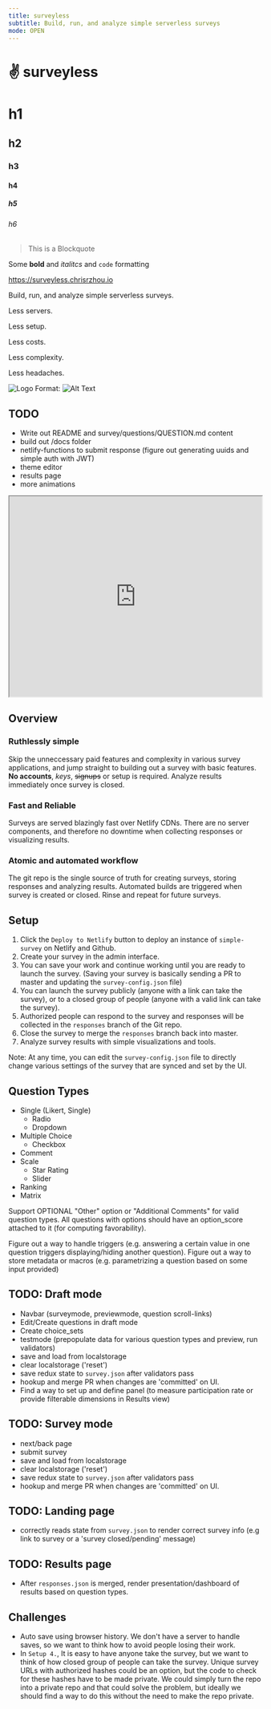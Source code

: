 ```yaml
---
title: surveyless
subtitle: Build, run, and analyze simple serverless surveys
mode: OPEN
---
```


# :v: surveyless

# h1

## h2

### h3

#### h4

##### h5

###### h6

> This is a Blockquote

Some **bold** and _italitcs_ and `code` formatting

https://surveyless.chrisrzhou.io

Build, run, and analyze simple serverless surveys.

Less servers.

Less setup.

Less costs.

Less complexity.

Less headaches.

![Logo](/static/images/octocat.png)
Format: ![Alt Text](url)

## TODO

- Write out README and survey/questions/QUESTION.md content
- build out /docs folder
- netlify-functions to submit response (figure out generating uuids and simple auth with JWT)
- theme editor
- results page
- more animations

<iframe
  src="http://www.youtube.com/embed/SB-qEYVdvXA"
  height="400px"
  width="100%">
</iframe>

## Overview

### Ruthlessly simple

Skip the unneccessary paid features and complexity in various survey applications, and jump straight to building out a survey with basic features. **No accounts**, _keys_, ~~signups~~ or setup is required. Analyze results immediately once survey is closed.

### Fast and Reliable

Surveys are served blazingly fast over Netlify CDNs. There are no server components, and therefore no downtime when collecting responses or visualizing results.

### Atomic and automated workflow

The git repo is the single source of truth for creating surveys, storing responses and analyzing results. Automated builds are triggered when survey is created or closed. Rinse and repeat for future surveys.

## Setup

1. Click the `Deploy to Netlify` button to deploy an instance of `simple-survey` on Netlify and Github.
2. Create your survey in the admin interface.
3. You can save your work and continue working until you are ready to launch the survey. (Saving your survey is basically sending a PR to master and updating the `survey-config.json` file)
4. You can launch the survey publicly (anyone with a link can take the survey), or to a closed group of people (anyone with a valid link can take the survey).
5. Authorized people can respond to the survey and responses will be collected in the `responses` branch of the Git repo.
6. Close the survey to merge the `responses` branch back into master.
7. Analyze survey results with simple visualizations and tools.

Note: At any time, you can edit the `survey-config.json` file to directly change various settings of the survey that are synced and set by the UI.

## Question Types

- Single (Likert, Single)
  - Radio
  - Dropdown
- Multiple Choice
  - Checkbox
- Comment
- Scale
  - Star Rating
  - Slider
- Ranking
- Matrix

Support OPTIONAL "Other" option or "Additional Comments" for valid question types. All questions with options should have an option_score attached to it (for computing favorability).

Figure out a way to handle triggers (e.g. answering a certain value in one question triggers displaying/hiding another question). Figure out a way to store metadata or macros (e.g. parametrizing a question based on some input provided)

## TODO: Draft mode

- Navbar (surveymode, previewmode, question scroll-links)
- Edit/Create questions in draft mode
- Create choice_sets
- testmode (prepopulate data for various question types and preview, run validators)
- save and load from localstorage
- clear localstorage ('reset')
- save redux state to `survey.json` after validators pass
- hookup and merge PR when changes are 'committed' on UI.
- Find a way to set up and define panel (to measure participation rate or provide filterable dimensions in Results view)

## TODO: Survey mode

- next/back page
- submit survey
- save and load from localstorage
- clear localstorage ('reset')
- save redux state to `survey.json` after validators pass
- hookup and merge PR when changes are 'committed' on UI.

## TODO: Landing page

- correctly reads state from `survey.json` to render correct survey info (e.g link to survey or a 'survey closed/pending' message)

## TODO: Results page

- After `responses.json` is merged, render presentation/dashboard of results based on question types.

## Challenges

- Auto save using browser history. We don't have a server to handle saves, so we want to think how to avoid people losing their work.
- In `Setup 4.`, It is easy to have anyone take the survey, but we want to think of how closed group of people can take the survey. Unique survey URLs with authorized hashes could be an option, but the code to check for these hashes have to be made private. We could simply turn the repo into a private repo and that could solve the problem, but ideally we should find a way to do this without the need to make the repo private.
